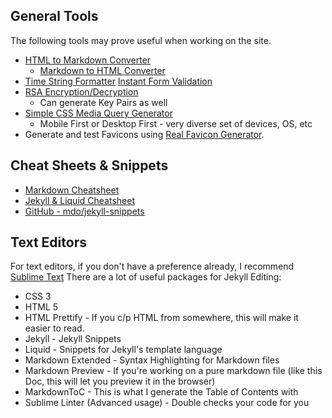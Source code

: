 <!-- # Useful-Tools -->

## General Tools

The following tools may prove useful when working on the site.

* [HTML to Markdown Converter](https://www.browserling.com/tools/html-to-markdown)
  * [Markdown to HTML Converter](https://www.browserling.com/tools/markdown-to-html)
* [Time String Formatter](http://strftime.net/)
 [Instant Form Validation](https://www.sitepoint.com/instant-validation/)
* [RSA Encryption/Decryption](https://www.devglan.com/online-tools/rsa-encryption-decryption)
  * Can generate Key Pairs as well
* [Simple CSS Media Query Generator](https://simplecss.eu/)
  * Mobile First or Desktop First - very diverse set of devices, OS, etc
* Generate and test Favicons using [Real Favicon Generator](https://realfavicongenerator.net/).


## Cheat Sheets & Snippets

* [Markdown Cheatsheet](https://github.com/adam-p/markdown-here/wiki/Markdown-Cheatsheet)
* [Jekyll & Liquid Cheatsheet](https://gist.github.com/ryerh/b2fa73829f1b7b1c39988f09a65eb227)
* [GitHub - mdo/jekyll-snippets](https://github.com/mdo/jekyll-snippets)

## Text Editors

For text editors, if you don't have a preference already, I recommend [Sublime Text](https://www.sublimetext.com/) There are a lot of useful packages for Jekyll Editing:

* CSS 3
* HTML 5
* HTML Prettify - If you c/p HTML from somewhere, this will make it easier to read.
* Jekyll - Jekyll Snippets
* Liquid - Snippets for Jekyll's template language
* Markdown Extended - Syntax Highlighting for Markdown files
* Markdown Preview - If you're working on a pure markdown file (like this Doc, this will let you preview it in the browser)
* MarkdownToC - This is what I generate the Table of Contents with
* Sublime Linter (Advanced usage) - Double checks your code for you
